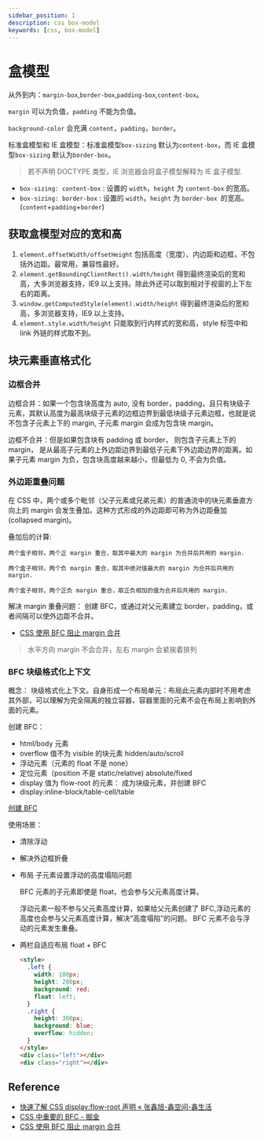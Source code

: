 ```yaml
---
sidebar_position: 1
description: css box-model
keywords: [css, box-model]
---
```


# 盒模型

从外到内：`margin-box`,`border-box`,`padding-box`,`content-box`。

`margin` 可以为负值，`padding` 不能为负值。

`background-color` 会充满 `content`，`padding`，`border`。

标准盒模型和 IE 盒模型：标准盒模型`box-sizing` 默认为`content-box`，而 IE 盒模型`box-sizing` 默认为`border-box`。

> 若不声明 DOCTYPE 类型，IE 浏览器会将盒子模型解释为 IE 盒子模型.

- `box-sizing: content-box` : 设置的 `width`，`height` 为 `content-box` 的宽高。
- `box-sizing: border-box` : 设置的 `width`，`height` 为 `border-box `的宽高。(`content`+`padding`+`border`)

## 获取盒模型对应的宽和高

1. `element.offsetWidth/offsetHeight` 包括高度（宽度）、内边距和边框，不包括外边距。最常用，兼容性最好。
2. `element.getBoundingClientRect().width/height` 得到最终渲染后的宽和高，大多浏览器支持，IE9 以上支持。除此外还可以取到相对于视窗的上下左右的距离。
3. `window.getComputedStyle(element).width/height` 得到最终渲染后的宽和高，多浏览器支持，IE9 以上支持。
4. `element.style.width/height` 只能取到行内样式的宽和高，style 标签中和 link 外链的样式取不到。

## 块元素垂直格式化

### 边框合并

边框合并：如果一个包含块高度为 auto, 没有 border，padding，且只有块级子元素，其默认高度为最高块级子元素的边框边界到最低块级子元素边框，也就是说不包含子元素上下的 margin, 子元素 margin 会成为包含块 margin。

边框不合并：但是如果包含块有 padding 或 border， 则包含子元素上下的 margin， 是从最高子元素的上外边距边界到最低子元素下外边距边界的距离。如果子元素 margin 为负，包含块高度越来越小，但最低为 0, 不会为负值。

### 外边距重叠问题

在 CSS 中，两个或多个毗邻（父子元素或兄弟元素）的普通流中的块元素垂直方向上的 margin 会发生叠加。这种方式形成的外边距即可称为外边距叠加 (collapsed margin)。

叠加后的计算:

    两个盒子相邻，两个正 margin 重合，取其中最大的 margin 为合并后共用的 margin.

    两个盒子相邻，两个负 margin 重合，取其中绝对值最大的 margin 为合并后共用的 margin.

    两个盒子相邻，两个正负 margin 重合，取正负相加的值为合并后共用的 margin.

解决 margin 重叠问题： 创建 BFC，或通过对父元素建立 border，padding，或者间隔可以使外边距不合并。

- [CSS 使用 BFC 阻止 margin 合并](https://codepen.io/SHERlocked93/pen/eVOevN)

> 水平方向 margin 不会合并，左右 margin 会紧挨着排列

### BFC 块级格式化上下文

概念： 块级格式化上下文。自身形成一个布局单元：布局此元素内部时不用考虑其外部，可以理解为完全隔离的独立容器，容器里面的元素不会在布局上影响到外面的元素。

创建 BFC：

- html/body 元素
- overflow 值不为 visible 的块元素 hidden/auto/scroll
- 浮动元素（元素的 float 不是 none）
- 定位元素（position 不是 static/relative) absolute/fixed
- display 值为 flow-root 的元素： 成为块级元素，并创建 BFC
- display:inline-block/table-cell/table

[创建 BFC](https://codepen.io/brightzoe/pen/LYjVbee)

使用场景：

- 清除浮动
- 解决外边框折叠
- 布局 子元素设置浮动的高度塌陷问题

  BFC 元素的子元素即使是 float，也会参与父元素高度计算。

  浮动元素一般不参与父元素高度计算，如果给父元素创建了 BFC,浮动元素的高度也会参与父元素高度计算，解决“高度塌陷”的问题。
  BFC 元素不会与浮动的元素发生重叠。

- 两栏自适应布局 float + BFC

  ```html
  <style>
    .left {
      width: 100px;
      height: 200px;
      background: red;
      float: left;
    }
    .right {
      height: 300px;
      background: blue;
      overflow: hidden;
    }
  </style>
  <div class="left"></div>
  <div class="right"></div>
  ```

## Reference

- [快速了解 CSS display:flow-root 声明 « 张鑫旭-鑫空间-鑫生活](https://www.zhangxinxu.com/wordpress/2020/05/css-display-flow-root/)
- [CSS 中重要的 BFC - 掘金](https://juejin.cn/post/6844903641485148173#heading-8)
- [CSS 使用 BFC 阻止 margin 合并](https://codepen.io/SHERlocked93/pen/eVOevN)
